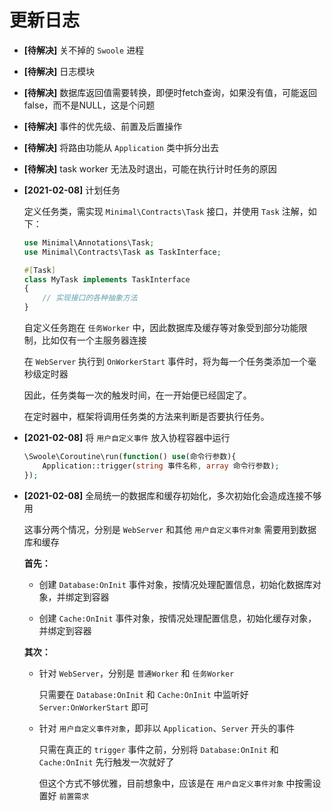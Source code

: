 # 更新日志

+ **[待解决]** 关不掉的 `Swoole` 进程

+ **[待解决]** 日志模块

+ **[待解决]** 数据库返回值需要转换，即便时fetch查询，如果没有值，可能返回false，而不是NULL，这是个问题

+ **[待解决]** 事件的优先级、前置及后置操作

+ **[待解决]** 将路由功能从 `Application` 类中拆分出去

+ **[待解决]** task worker 无法及时退出，可能在执行计时任务的原因

+ **[2021-02-08]** 计划任务

    定义任务类，需实现 `Minimal\Contracts\Task` 接口，并使用 `Task` 注解，如下：
    ```php
    use Minimal\Annotations\Task;
    use Minimal\Contracts\Task as TaskInterface;

    #[Task]
    class MyTask implements TaskInterface
    {
        // 实现接口的各种抽象方法
    }
    ```

    自定义任务跑在 `任务Worker` 中，因此数据库及缓存等对象受到部分功能限制，比如仅有一个主服务器连接

    在 `WebServer` 执行到 `OnWorkerStart` 事件时，将为每一个任务类添加一个毫秒级定时器

    因此，任务类每一次的触发时间，在一开始便已经固定了。

    在定时器中，框架将调用任务类的方法来判断是否要执行任务。

+ **[2021-02-08]** 将 `用户自定义事件` 放入协程容器中运行

    ```php
    \Swoole\Coroutine\run(function() use(命令行参数){
        Application::trigger(string 事件名称, array 命令行参数);
    });
    ```

+ **[2021-02-08]** 全局统一的数据库和缓存初始化，多次初始化会造成连接不够用

    这事分两个情况，分别是 `WebServer` 和其他 `用户自定义事件对象` 需要用到数据库和缓存

    **首先：**

    - 创建 `Database:OnInit` 事件对象，按情况处理配置信息，初始化数据库对象，并绑定到容器

    - 创建 `Cache:OnInit` 事件对象，按情况处理配置信息，初始化缓存对象，并绑定到容器

  **其次：**

    - 针对 `WebServer`，分别是 `普通Worker` 和 `任务Worker`

        只需要在 `Database:OnInit` 和 `Cache:OnInit` 中监听好 `Server:OnWorkerStart` 即可

    - 针对 `用户自定义事件对象`，即非以 `Application`、`Server` 开头的事件

        只需在真正的 `trigger` 事件之前，分别将 `Database:OnInit` 和 `Cache:OnInit` 先行触发一次就好了

        但这个方式不够优雅，目前想象中，应该是在 `用户自定义事件对象` 中按需设置好 `前置需求`

